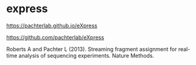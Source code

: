 # express
https://pachterlab.github.io/eXpress

https://github.com/pachterlab/eXpress

Roberts A and Pachter L (2013). Streaming fragment assignment for real-time analysis of sequencing experiments. Nature Methods.
